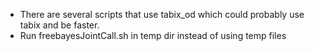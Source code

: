 * There are several scripts that use tabix_od which could probably use tabix
  and be faster.
* Run freebayesJointCall.sh in temp dir instead of using temp files
